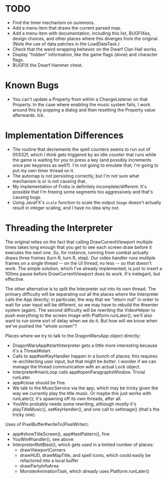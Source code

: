 # TODO

- Find the timer mechanism on summons.
- Add a menu item that draws the current parsed map.
- Add a menu item with documentation, including this list, BUGFIXes, design choices, and other places where this
  diverges from the original. (Note the use of data patches in the LoadDataTask.)
- Check that the weird wrapping behavior on the Dwarf Clan Hall works.
- Display "hidden" information, like the game flags (done) and character flags.
- BUGFIX the Dwarf Hammer chest.

# Known Bugs

- You can't update a Property from within a ChangeListener on that Property. In the case where enabling the music 
  system fails, I work around this by popping a dialog and then resetting the Property value afterwards. Ick.

# Implementation Differences

- The routine that decrements the spell counters seems to run out of 0f/032f, which *I think* gets triggered by an 
  idle counter that runs while the game is waiting for you to press a key (and possibly increments once per keypress 
  as well?). I'm not going to emulate that; I'm going to put my own timer thread on it.
- The automap is not persisting correctly, but I'm not sure what mechanism is or is not causing that.
- My implementation of Frobs is definitely incomplete/different. It's possible that I'm freeing some segments too 
  aggressively and that's causing bugs.
- Using JavaFX's `scale` function to scale the output `Image` doesn't actually result in integer scaling, and I 
  have no idea why not.

# Threading the Interpreter

The original relies on the fact that calling DrawCurrentViewport multiple times takes long enough that you get to see
each screen draw before it executes the next one. So, for instance, running from combat actually draws three frames
(turn R, turn R, step). Our video handler runs multiple frames on a single thread -- on the UI thread, no less -- so 
that doesn't work. The simple solution, which I've already implemented, is just to insert a 100ms pause before
DrawCurrentViewport does its work. It's inelegant, but effective.

The other alternative is to split the Interpreter out into its own thread. The primary difficulty will be 
separating out all the places where the Interpreter calls the App directly; in particular, the way that we "return 
null" in order to wait for user input will be different, so we may have to rebuild the #reenter system (again). The 
second difficulty will be rewriting the VideoHelper to push everything to the screen Image with Platform.runLater(); 
we'll also want to run some sort of delay when we do it. But how will we know when we've pushed the "whole screen"? 

Places where we try to talk to the DragonWarsApp object directly:
- DragonWarsApp#startInterpreter gets a little more interesting because it's a Thread#start
- Calls to app#setKeyHandler happen in a bunch of places; this requires re-architecting user input, but that might be 
  *better*. I wonder if we can manage the thread communication with an actual Lock object.
- Interpreter#mainLoop calls app#openParagraphsWindow. Trivial runLater.
- app#close should be fine.
- We talk to the MusicService via the app, which may be tricky given the way we currently play the title music. Or 
  maybe this just works with runLater(); it's spawning off its own threads, after all.
- YouWin probably needs some rewriting, although mostly it's playTitleMusic(), setKeyHandler(), and one call to 
  setImage() (that's the tricky one).

Uses of PixelBuffer#writeTo(PixelWriter):
- app#showTitleScreen(), app#testPattern(), fine
- YouWin#handler(), see above
- Interpreter#bitBlast(), which gets used in a limited number of places:
  - drawViewportCorners
  - drawHUD, drawMapTitle, and spell icons, which could easily be refactored into a local buffer
  - drawPartyInfoArea
  - MonsterAnimationTask, which already uses Platform.runLater()
